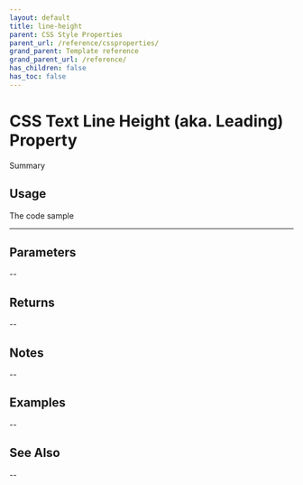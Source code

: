 ```yaml
---
layout: default
title: line-height
parent: CSS Style Properties
parent_url: /reference/cssproperties/
grand_parent: Template reference
grand_parent_url: /reference/
has_children: false
has_toc: false
---
```


# CSS Text Line Height (aka. Leading) Property

Summary

## Usage

 The code sample

---

## Parameters

--

## Returns 

--

## Notes


-- 

## Examples


--


## See Also


--

